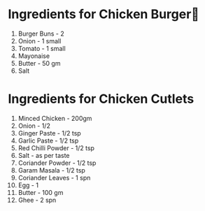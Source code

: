 # Ingredients for Chicken Burger🍔
1. Burger Buns - 2
2. Onion - 1 small
3. Tomato - 1 small
4. Mayonaise
5. Butter - 50 gm
6. Salt

# Ingredients for Chicken Cutlets
1. Minced Chicken - 200gm
2. Onion - 1/2
3. Ginger Paste - 1/2 tsp
4. Garlic Paste - 1/2 tsp
5. Red Chilli Powder - 1/2 tsp
6. Salt - as per taste
7. Coriander Powder - 1/2 tsp
8. Garam Masala - 1/2 tsp
9. Coriander Leaves - 1 spn
10. Egg - 1
11. Butter - 100 gm
12. Ghee - 2 spn    
